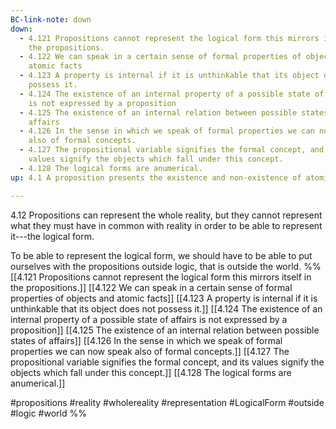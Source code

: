 ```yaml
---
BC-link-note: down
down:
  - 4.121 Propositions cannot represent the logical form this mirrors itself in
    the propositions.
  - 4.122 We can speak in a certain sense of formal properties of objects and
    atomic facts
  - 4.123 A property is internal if it is unthinkable that its object does not
    possess it.
  - 4.124 The existence of an internal property of a possible state of affairs
    is not expressed by a proposition
  - 4.125 The existence of an internal relation between possible states of
    affairs
  - 4.126 In the sense in which we speak of formal properties we can now speak
    also of formal concepts.
  - 4.127 The propositional variable signifies the formal concept, and its
    values signify the objects which fall under this concept.
  - 4.128 The logical forms are anumerical.
up: 4.1 A proposition presents the existence and non-existence of atomic facts.

---
```

4.12 Propositions can represent the whole reality, but they cannot represent what they must have in common with reality in order to be able to represent it---the logical form.

To be able to represent the logical form, we should have to be able to put ourselves with the propositions outside logic, that is outside the world.
%%
[[4.121 Propositions cannot represent the logical form this mirrors itself in the propositions.]]
[[4.122 We can speak in a certain sense of formal properties of objects and atomic facts]]
[[4.123 A property is internal if it is unthinkable that its object does not possess it.]]
[[4.124 The existence of an internal property of a possible state of affairs is not expressed by a proposition]]
[[4.125 The existence of an internal relation between possible states of affairs]]
[[4.126 In the sense in which we speak of formal properties we can now speak also of formal concepts.]]
[[4.127 The propositional variable signifies the formal concept, and its values signify the objects which fall under this concept.]]
[[4.128 The logical forms are anumerical.]]

#propositions #reality #wholereality #representation #LogicalForm #outside #logic #world %%